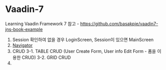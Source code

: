# Vaadin-7
Learning Vaadin Framework 7
참고 - https://github.com/basakpie/vaadin7-jns-book-example

1. Session 확인하여 없을 경우 LoginScreen, Session이 있으면 MainScreen
2. <a href="https://vaadin.com/docs/v7/framework/advanced/advanced-navigator.html">Navigator</a>
3. CRUD
  3-1. TABLE CRUD (User Create Form, User info Edit Form - 폼을 이용한 CRUD)
  3-2. GRID CRUD
4. 
